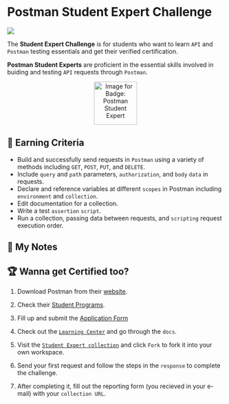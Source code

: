 # Postman Student Expert Challenge

<img src="https://user-images.githubusercontent.com/6666370/99668951-4950e080-2a66-11eb-85c8-c17a6ddfe6e6.png">

The **Student Expert Challenge** is for students who want to learn `API` and `Postman` testing essentials and get their verified certification.

**Postman Student Experts** are proficient in the essential skills involved in buiding and testing `API` requests through `Postman`.

<p align="center">
<img src="https://media.badgr.com/uploads/badges/e2c38653-0e13-4304-b564-9aab18f5d001.png" title="Image for Badge: Postman Student Expert" width= "100">
</p>

## 🎯 Earning Criteria
- Build and successfully send requests in `Postman` using a variety of methods including `GET`, `POST`, `PUT`, and `DELETE`. 
- Include `query` and `path` parameters, `authorization`, and `body` `data` in requests.
- Declare and reference variables at different `scopes` in Postman including `environment` and `collection`.
- Edit documentation for a collection.
- Write a test `assertion` `script`.
- Run a collection, passing data between requests, and `scripting` request execution order.

## 📜 My Notes

## 🏆 Wanna get Certified too?

1. Download Postman from their [website](https://www.postman.com/). 
   
2. Check their [Student Programs](https://www.postman.com/company/student-program/).
   
3. Fill up and submit the [Application Form](https://docs.google.com/forms/d/e/1FAIpQLSeXYUXbptNSve8dzquJzV6O3PtfWaSqx-Y1BjemYoM9m9168A/viewform)
   
4. Check out the [`Learning Center`](https://learning.postman.com/) and go through the `docs`.
   
5. Visit the [`Student Expert collection`](https://bit.ly/student-workspace) and click `Fork` to fork it into your own workspace.
   
6. Send your first request and follow the steps in the `response` to complete the challenge.
   
7. After completing it, fill out the reporting form (you recieved in your e-mail) with your `collection URL`.
   